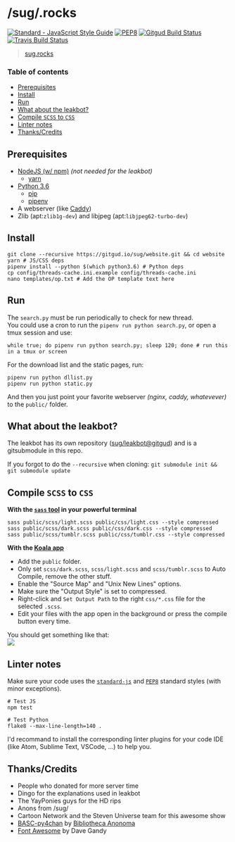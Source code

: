 # /sug/.rocks
[![Standard - JavaScript Style Guide](https://img.shields.io/badge/code%20style-standard-green.svg)](http://standardjs.com/)
[![PEP8](https://img.shields.io/badge/code%20style-pep8-green.svg)](https://www.python.org/dev/peps/pep-0008/)
[![Gitgud Build Status](https://gitgud.io/sug/website/badges/master/build.svg)](https://gitgud.io/sug/website/commits/master)
[![Travis Build Status](https://travis-ci.org/sugrocks/website.svg?branch=master)](https://travis-ci.org/sugrocks/website)

> [sug.rocks](https://sug.rocks/)


### Table of contents

- [Prerequisites](#prerequisites)
- [Install](#install)
- [Run](#run)
- [What about the leakbot?](#what-about-the-leakbot)
- [Compile `SCSS` to `CSS`](#compile-scss-to-css)
- [Linter notes](#linter-notes)
- [Thanks/Credits](#thankscredits)


## Prerequisites
- [NodeJS (w/ npm)](https://nodejs.org/en/) _(not needed for the leakbot)_
    - [yarn](https://yarnpkg.com/)
- [Python 3.6](https://www.python.org/)
    - [pip](https://pip.pypa.io/en/stable/installing/)
    - [pipenv](https://github.com/kennethreitz/pipenv#-installation)
- A webserver (like [Caddy](https://caddyserver.com/))
- Zlib (apt:`zlib1g-dev`) and libjpeg (apt:`libjpeg62-turbo-dev`)


## Install
```
git clone --recursive https://gitgud.io/sug/website.git && cd website
yarn # JS/CSS deps
pipenv install --python $(which python3.6) # Python deps
cp config/threads-cache.ini.example config/threads-cache.ini
nano templates/op.txt # Add the OP template text here
```

## Run
The `search.py` must be run periodically to check for new thread.  
You could use a cron to run the `pipenv run python search.py`, or open a tmux session and use:
```
while true; do pipenv run python search.py; sleep 120; done # run this in a tmux or screen
```

For the download list and the static pages, run:
```
pipenv run python dllist.py
pipenv run python static.py
```

And then you just point your favorite webserver _(nginx, caddy, whatevever)_ to the `public/` folder.


## What about the leakbot?
The leakbot has its own repository ([sug/leakbot@gitgud](https://gitgud.io/sug/leakbot)) and is a gitsubmodule in this repo.

If you forgot to do the `--recursive` when cloning: `git submodule init && git submodule update`


## Compile `SCSS` to `CSS`
**With the [`sass` tool](http://sass-lang.com/install) in your powerful terminal**
```
sass public/scss/light.scss public/css/light.css --style compressed
sass public/scss/dark.scss public/css/dark.css --style compressed
sass public/scss/tumblr.scss public/css/tumblr.css --style compressed
```

**With the [Koala app](http://koala-app.com/)**
- Add the `public` folder.
- Only set `scss/dark.scss`, `scss/light.scss` and `scss/tumblr.scss` to Auto Compile, remove the other stuff.
- Enable the "Source Map" and "Unix New Lines" options.
- Make sure the "Output Style" is set to compressed.
- Right-click and `Set Output Path` to the right `css/*.css` file for the selected `.scss`.
- Edit your files with the app open in the background or press the compile button every time.

You should get something like that:  
![](https://s.kdy.ch/koala_2016-12-12_22-01-16.png)


## Linter notes
Make sure your code uses the [`standard-js`](http://standardjs.com/) and
[`PEP8`](https://www.python.org/dev/peps/pep-0008/) standard styles (with minor exceptions).
```
# Test JS
npm test

# Test Python
flake8 --max-line-length=140 .
```

I'd recommand to install the corresponding linter plugins for your code IDE
(like Atom, Sublime Text, VSCode, ...) to help you.


## Thanks/Credits
- People who donated for more server time
- Dingo for the explanations used in leakbot
- The YayPonies guys for the HD rips
- Anons from /sug/
- Cartoon Network and the Steven Universe team for this awesome show
- [BASC-py4chan](https://github.com/bibanon/BASC-py4chan) by [Bibliotheca Anonoma](https://github.com/bibanon)
- [Font Awesome](http://fontawesome.io) by Dave Gandy
